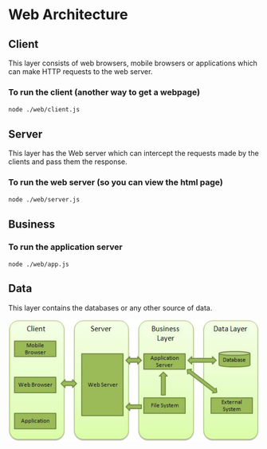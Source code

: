 # Web Architecture

## Client

This layer consists of web browsers, mobile browsers or applications which can make HTTP requests to the web server.

### To run the client (another way to get a webpage)
```
node ./web/client.js
```

## Server

This layer has the Web server which can intercept the requests made by the clients and pass them the response.

### To run the web server (so you can view the html page)
```
node ./web/server.js
```

## Business

### To run the application server
```
node ./web/app.js
```

## Data

This layer contains the databases or any other source of data.


![Web Architecture](./images/node_web_architecture.jpg)